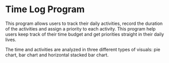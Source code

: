 # Time Log Program

This program allows users to track their daily activities, record the duration of the activities and assign a priority to each activity. This program help users keep track of their time budget and get priorities straight in their daily lives.

The time and activities are analyzed in three different types of visuals: pie chart, bar chart and horizontal stacked bar chart.
